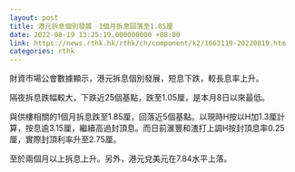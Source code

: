 ```yaml
---
layout: post
title: 港元拆息個別發展　1個月拆息回落至1.85厘
date: 2022-08-19 13:25:19.000000000 +08:00
link: https://news.rthk.hk/rthk/ch/component/k2/1663119-20220819.htm
categories: rthk
---
```


財資市場公會數據顯示，港元拆息個別發展，短息下跌，較長息率上升。

隔夜拆息跌幅較大，下跌近25個基點，跌至1.05厘，是本月8日以來最低。

與供樓相關的1個月拆息跌至1.85厘，回落近5個基點。以現時H按以H加1.3厘計算，按息逾3.15厘，繼續高過封頂息。而日前滙豐和渣打上調H按封頂息率0.25厘，實際封頂利率升至2.75厘。

至於兩個月以上拆息上升。另外，港元兌美元在7.84水平上落。
